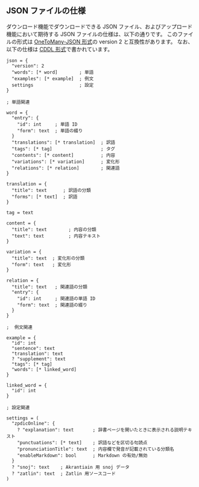 <!-- title: ダウンロード JSON ファイルの仕様 -->


## JSON ファイルの仕様
ダウンロード機能でダウンロードできる JSON ファイル、およびアップロード機能において期待する JSON ファイルの仕様は、以下の通りです。
このファイルの形式は [OneToMany-JSON 形式](https://conlinguistics.wikia.org/ja/wiki/OTM-JSON)の version 2 と互換性があります。
なお、以下の仕様は [CDDL 形式](https://tools.ietf.org/html/rfc8610)で書かれています。

```cddl
json = {
  "version": 2
  "words": [* word]        ; 単語
  "examples": [* example]  ; 例文
  settings                 ; 設定
}

; 単語関連

word = {
  "entry": {
    "id": int     ; 単語 ID
    "form": text  ; 単語の綴り
  }
  "translations": [* translation]  ; 訳語
  "tags": [* tag]                  ; タグ
  "contents": [* content]          ; 内容
  "variations": [* variation]      ; 変化形
  "relations": [* relation]        ; 関連語
}

translation = {
  "title": text      ; 訳語の分類
  "forms": [* text]  ; 訳語
}

tag = text

content = {
  "title": text        ; 内容の分類
  "text": text         ; 内容テキスト
}

variation = {
  "title": text  ; 変化形の分類
  "form": text   ; 変化形
}

relation = {
  "title": text   ; 関連語の分類
  "entry": {
    "id": int     ; 関連語の単語 ID
    "form": text  ; 関連語の綴り
  }
}

;  例文関連

example = {
  "id": int
  "sentence": text
  "translation": text
  ? "supplement": text
  "tags": [* tag] 
  "words": [* linked_word]
}

linked_word = {
  "id": int
}

; 設定関連

settings = (
  "zpdicOnline": {
    ? "explanation": text       ; 辞書ページを開いたときに表示される説明テキスト
    "punctuations": [* text]    ; 訳語などを区切る句読点
    "pronunciationTitle": text  ; 内容欄で発音が記載されている分類名
    "enableMarkdown": bool      ; Markdown の有効/無効
  }
  ? "snoj": text    ; Akrantiain 用 snoj データ
  ? "zatlin": text  ; Zatlin 用ソースコード
)
```